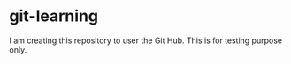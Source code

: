 # git-learning
I am creating this repository to user the Git Hub.
This is for testing purpose only.
